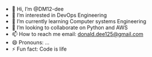 - 👋 Hi, I’m @DM12-dee
- 👀 I’m interested in DevOps Engineering
- 🌱 I’m currently learning Computer systems Engineering
- 💞️ I’m looking to collaborate on Python and AWS
- 📫 How to reach me email: donald.dee125@gmail.com
- 😄 Pronouns: ...
- ⚡ Fun fact: Code is life

<!---
DM12-dee/DM12-dee is a ✨ special ✨ repository because its `README.md` (this file) appears on your GitHub profile.
You can click the Preview link to take a look at your changes.
--->
